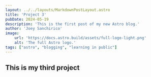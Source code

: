 ```yaml
--- 
layout: ../../layouts/MarkdownPostLayout.astro
title: 'Project 3'
pubDate: 2024-05-19
description: 'This is the first post of my new Astro blog.'
author: 'Joey Sanchirico'
image:
    url: 'https://docs.astro.build/assets/full-logo-light.png'
    alt: 'The full Astro logo.'
tags: ["astro", "blogging", "learning in public"]
---
```


## This is my third project 